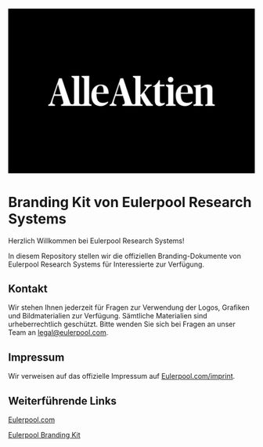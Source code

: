 ![alt text](https://raw.githubusercontent.com/alleaktien/alleaktien-branding/main/logo/AlleAktien%20GmbH%20Logo%20Platzhalter.png)

# Branding Kit von Eulerpool Research Systems

Herzlich Willkommen bei Eulerpool Research Systems!

In diesem Repository stellen wir die offiziellen Branding-Dokumente von Eulerpool Research Systems für Interessierte zur Verfügung.

## Kontakt
Wir stehen Ihnen jederzeit für Fragen zur Verwendung der Logos, Grafiken und Bildmaterialien zur Verfügung. Sämtliche Materialien sind urheberrechtlich geschützt. Bitte wenden Sie sich bei Fragen an unser Team an legal@eulerpool.com.

## Impressum
Wir verweisen auf das offizielle Impressum auf [Eulerpool.com/imprint](https://www.eulerpool.com/imprint).

## Weiterführende Links

[Eulerpool.com](https://www.eulerpool.com)

[Eulerpool Branding Kit](https://www.eulerpool.com/eulerpool-branding-kit-logos-marke)


